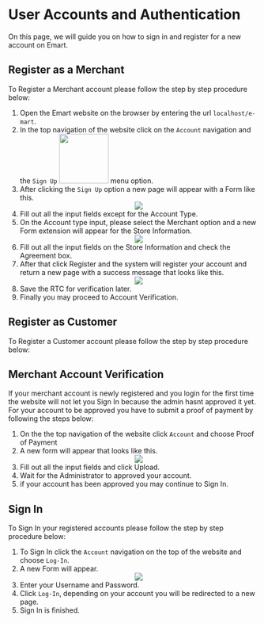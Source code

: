 # User Accounts and Authentication
On this page, we will guide you on how to sign in and register for a new account on Emart.

## Register as a Merchant
To Register a Merchant account please follow the step by step procedure below:

1. Open the Emart website on the browser by entering the url `localhost/e-mart`.
2. In the top navigation of the website click on the `Account` navigation and the `Sign Up` <img src="/assets/images/sign-up-btn.png" width="100"></img> menu option.
3. After clicking the `Sign Up` option a new page will appear with a Form like this.<br><center><img src="/assets/images/sign-up-form.png" ></img></center>
4. Fill out all the input fields except for the Account Type.
5. On the Account type input, please select the Merchant option and a new Form extension will appear for the Store Information.<br><center><img src="/assets/images/sign-up-merchant-ext.png" ></img></center>
6. Fill out all the input fields on the Store Information and check the Agreement box.
7. After that click Register and the system will register your account and return a new page with a success message that looks like this.<br><center><img src="/assets/images/sign-up-merchant-success.png" ></img></center>
8. Save the RTC for verification later.
9. Finally you may proceed to Account Verification.

## Register as Customer
To Register a Customer account please follow the step by step procedure below:

## Merchant Account Verification
If your merchant account is newly registered and you login for the first time the website will not let you Sign In because the admin hasnt approved it yet.
For your account to be approved you have to submit a proof of payment by following the steps below:

1. On the the top navigation of the website click `Account` and choose Proof of Payment
2. A new form will appear that looks like this. <br><center><img src="/assets/images/merchant-proof-of-payment.png" ></img></center>
3. Fill out all the input fields and click Upload.
4. Wait for the Administrator to approved your account.
5. if your account has been approved you may continue to Sign In.

## Sign In
To Sign In your registered accounts please follow the step by step procedure below:

1. To Sign In click the `Account` navigation on the top of the website and choose `Log-In`.
2. A new Form will appear. <br><center><img src="/assets/images/login-form.png" ></img></center>
3. Enter your Username and Password.
4. Click `Log-In`, depending on your account you will be redirected to a new page.
5. Sign In is finished.

